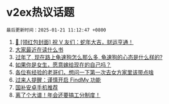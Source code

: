 # v2ex热议话题

`最后更新时间：2025-01-21 11:12:47 +0800`

1. [🧧 [领红包封面] 祝 V 友们：蛇年大吉，财运亨通！](https://www.v2ex.com/t/1106447)
1. [大家最近在读什么书](https://www.v2ex.com/t/1106658)
1. [过年了, 现在路上龟速狗怎么那么多, 龟速狗的心态是什么样的?](https://www.v2ex.com/t/1106474)
1. [如果你是女生，愿意嫁给现在的自己吗？](https://www.v2ex.com/t/1106431)
1. [各位有经验的老哥们，想问一下第一次去女方家里该带点啥](https://www.v2ex.com/t/1106655)
1. [过来人提醒：谨慎开启 FindMy 功能](https://www.v2ex.com/t/1106545)
1. [国补安卓手机推荐](https://www.v2ex.com/t/1106415)
1. [离了个大谱！年会还要搞工分制度！](https://www.v2ex.com/t/1106451)

